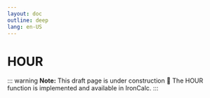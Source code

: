 ```yaml
---
layout: doc
outline: deep
lang: en-US
---
```


# HOUR

::: warning
**Note:** This draft page is under construction 🚧
The HOUR function is implemented and available in IronCalc.
:::